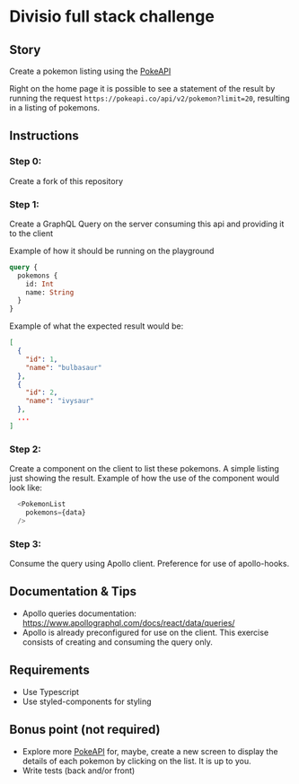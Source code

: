 # Divisio full stack challenge

## Story
Create a pokemon listing using the [PokeAPI](https://pokeapi.co/)

Right on the home page it is possible to see a statement of the result by running the request `https://pokeapi.co/api/v2/pokemon?limit=20`, resulting in a listing of pokemons.

## Instructions

### Step 0:
Create a fork of this repository

### Step 1:
Create a GraphQL Query on the server consuming this api and providing it to the client

Example of how it should be running on the playground
```graphql
query {
  pokemons {
    id: Int
    name: String
  }
}
```

Example of what the expected result would be:
```json
[
  {
    "id": 1,
    "name": "bulbasaur"
  },
  {
    "id": 2,
    "name": "ivysaur"
  },
  ...
]
```

### Step 2:
Create a component on the client to list these pokemons. A simple listing just showing the result.
Example of how the use of the component would look like:
```js
  <PokemonList
    pokemons={data}
  />
```

### Step 3:
Consume the query using Apollo client. Preference for use of apollo-hooks.

## Documentation & Tips
- Apollo queries documentation: https://www.apollographql.com/docs/react/data/queries/
- Apollo is already preconfigured for use on the client. This exercise consists of creating and consuming the query only.

## Requirements
- Use Typescript
- Use styled-components for styling

## Bonus point (not required)
- Explore more [PokeAPI](https://pokeapi.co/) for, maybe, create a new screen to display the details of each pokemon by clicking on the list. It is up to you.
- Write tests (back and/or front)